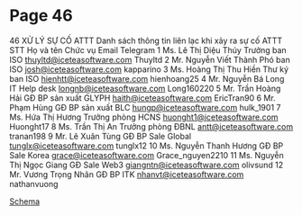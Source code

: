 # Page 46

46
XỬ LÝ SỰ CỐ ATTT
Danh sách thông tin liên lạc khi xảy ra sự cố ATTT
STT
Họ và tên
Chức vụ
Email
Telegram
1
Ms. Lê Thị Diệu Thúy
Trưởng ban ISO
thuyltd@iceteasoftware.com
Thuyltd
2
Mr. Nguyễn Viết Thành
Phó ban ISO
josh@iceteasoftware.com
kapparino
3
Ms. Hoàng Thị Thu Hiền
Thư ký ban ISO
hienhtt@iceteasoftware.com
hienhoang25
4
Mr. ​Nguyễn Bá Long
IT Help desk
longnb@iceteasoftware.com
Long160220
5
Mr. Trần Hoàng Hải
GĐ BP sản xuất GLYPH
haith@iceteasoftware.com
EricTran90
6
Mr. Phạm Hùng
GĐ BP sản xuất BLC
hungp@iceteasoftware.com
hulk_1901
7
Ms. Hứa Thị Hương
Trưởng phòng HCNS
huonght1@iceteasoftware.com
Huonght17
8
Ms. Trần Thị An
Trưởng phòng ĐBNL
antt@iceteasoftware.com
tranan198
9
Mr. Lê Xuân Tùng
GĐ BP Sale Global
tunglx@iceteasoftware.com
tunglx12
10
Ms. Nguyễn Thanh Hương
GĐ BP Sale Korea
grace@iceteasoftware.com
Grace_nguyen2210
11
Ms. Nguyễn Thị Ngọc Giang
GĐ Sale Web3
giangntn@iceteasoftware.com
olivsund
12
Mr. Vương Trọng Nhân
GĐ BP ITK
nhanvt@iceteasoftware.com
nathanvuong

[Schema](page_46_img1.png)
